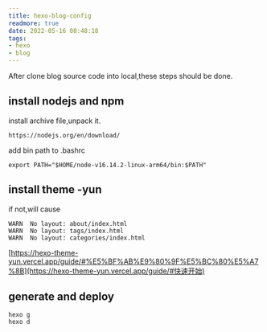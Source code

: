 ```yaml
---
title: hexo-blog-config
readmore: true
date: 2022-05-16 08:48:18
tags:
- hexo
- blog
---
```


After clone blog source code into local,these steps should be done.

## install nodejs and npm

install archive file,unpack it.

```none
https://nodejs.org/en/download/
```



add bin path to .bashrc

```none
export PATH="$HOME/node-v16.14.2-linux-arm64/bin:$PATH"
```



## install theme -yun

if not,will cause

```none
WARN  No layout: about/index.html
WARN  No layout: tags/index.html
WARN  No layout: categories/index.html
```



[https://hexo-theme-yun.vercel.app/guide/#%E5%BF%AB%E9%80%9F%E5%BC%80%E5%A7%8B](https://hexo-theme-yun.vercel.app/guide/#快速开始)

## generate and deploy

```none
hexo g
hexo d
```